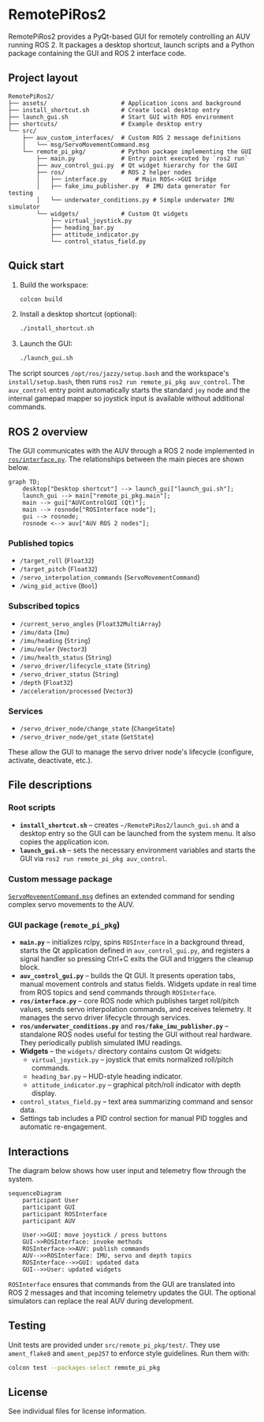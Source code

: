 # RemotePiRos2

RemotePiRos2 provides a PyQt-based GUI for remotely controlling an AUV running ROS&nbsp;2. It packages a desktop shortcut, launch scripts and a Python package containing the GUI and ROS&nbsp;2 interface code.

## Project layout

```
RemotePiRos2/
├── assets/                     # Application icons and background
├── install_shortcut.sh         # Create local desktop entry
├── launch_gui.sh               # Start GUI with ROS environment
├── shortcuts/                  # Example desktop entry
└── src/
    ├── auv_custom_interfaces/  # Custom ROS 2 message definitions
    │   └── msg/ServoMovementCommand.msg
    └── remote_pi_pkg/          # Python package implementing the GUI
        ├── main.py             # Entry point executed by `ros2 run`
        ├── auv_control_gui.py  # Qt widget hierarchy for the GUI
        ├── ros/                # ROS 2 helper nodes
        │   ├── interface.py        # Main ROS<->GUI bridge
        │   ├── fake_imu_publisher.py  # IMU data generator for testing
        │   └── underwater_conditions.py # Simple underwater IMU simulator
        └── widgets/            # Custom Qt widgets
            ├── virtual_joystick.py
            ├── heading_bar.py
            ├── attitude_indicator.py
            └── control_status_field.py
```

## Quick start

1. Build the workspace:
   ```bash
   colcon build
   ```
2. Install a desktop shortcut (optional):
   ```bash
   ./install_shortcut.sh
   ```
3. Launch the GUI:
   ```bash
   ./launch_gui.sh
   ```

The script sources `/opt/ros/jazzy/setup.bash` and the workspace's `install/setup.bash`, then runs `ros2 run remote_pi_pkg auv_control`. The `auv_control` entry point automatically starts the standard `joy` node and the internal gamepad mapper so joystick input is available without additional commands.

## ROS 2 overview

The GUI communicates with the AUV through a ROS&nbsp;2 node implemented in [`ros/interface.py`](src/remote_pi_pkg/remote_pi_pkg/ros/interface.py). The relationships between the main pieces are shown below.

```mermaid
graph TD;
    desktop["Desktop shortcut"] --> launch_gui["launch_gui.sh"];
    launch_gui --> main["remote_pi_pkg.main"];
    main --> gui["AUVControlGUI (Qt)"];
    main --> rosnode["ROSInterface node"];
    gui --> rosnode;
    rosnode <--> auv["AUV ROS 2 nodes"];
```

### Published topics

- `/target_roll` (`Float32`)
- `/target_pitch` (`Float32`)
- `/servo_interpolation_commands` (`ServoMovementCommand`)
- `/wing_pid_active` (`Bool`)

### Subscribed topics

- `/current_servo_angles` (`Float32MultiArray`)
- `/imu/data` (`Imu`)
- `/imu/heading` (`String`)
- `/imu/euler` (`Vector3`)
- `/imu/health_status` (`String`)
- `/servo_driver/lifecycle_state` (`String`)
- `/servo_driver_status` (`String`)
- `/depth` (`Float32`)
- `/acceleration/processed` (`Vector3`)

### Services

- `/servo_driver_node/change_state` (`ChangeState`)
- `/servo_driver_node/get_state` (`GetState`)

These allow the GUI to manage the servo driver node's lifecycle (configure, activate, deactivate, etc.).

## File descriptions

### Root scripts

- **`install_shortcut.sh`** – creates `~/RemotePiRos2/launch_gui.sh` and a desktop entry so the GUI can be launched from the system menu. It also copies the application icon.
- **`launch_gui.sh`** – sets the necessary environment variables and starts the GUI via `ros2 run remote_pi_pkg auv_control`.

### Custom message package

[`ServoMovementCommand.msg`](src/auv_custom_interfaces/msg/ServoMovementCommand.msg) defines an extended command for sending complex servo movements to the AUV.

### GUI package (`remote_pi_pkg`)

- **`main.py`** – initializes rclpy, spins `ROSInterface` in a background thread, starts the Qt application defined in `auv_control_gui.py`, and registers a signal handler so pressing Ctrl+C exits the GUI and triggers the cleanup block.
- **`auv_control_gui.py`** – builds the Qt GUI. It presents operation tabs, manual movement controls and status fields. Widgets update in real time from ROS topics and send commands through `ROSInterface`.
- **`ros/interface.py`** – core ROS node which publishes target roll/pitch values, sends servo interpolation commands, and receives telemetry. It manages the servo driver lifecycle through services.
- **`ros/underwater_conditions.py`** and **`ros/fake_imu_publisher.py`** – standalone ROS nodes useful for testing the GUI without real hardware. They periodically publish simulated IMU readings.
- **Widgets** – the `widgets/` directory contains custom Qt widgets:
  - `virtual_joystick.py` – joystick that emits normalized roll/pitch commands.
  - `heading_bar.py` – HUD-style heading indicator.
  - `attitude_indicator.py` – graphical pitch/roll indicator with depth display.
- `control_status_field.py` – text area summarizing command and sensor data.
- Settings tab includes a PID control section for manual PID toggles and automatic re-engagement.

## Interactions

The diagram below shows how user input and telemetry flow through the system.

```mermaid
sequenceDiagram
    participant User
    participant GUI
    participant ROSInterface
    participant AUV

    User->>GUI: move joystick / press buttons
    GUI->>ROSInterface: invoke methods
    ROSInterface->>AUV: publish commands
    AUV-->>ROSInterface: IMU, servo and depth topics
    ROSInterface-->>GUI: updated data
    GUI-->>User: updated widgets
```

`ROSInterface` ensures that commands from the GUI are translated into ROS&nbsp;2 messages and that incoming telemetry updates the GUI. The optional simulators can replace the real AUV during development.

## Testing

Unit tests are provided under `src/remote_pi_pkg/test/`. They use `ament_flake8` and `ament_pep257` to enforce style guidelines. Run them with:

```bash
colcon test --packages-select remote_pi_pkg
```

## License

See individual files for license information.
